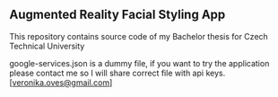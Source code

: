 ## Augmented Reality Facial Styling App
This repository contains source code of my Bachelor thesis for Czech Technical University

google-services.json is a dummy file, if you want to try the application please contact me  so I will share correct file with api keys. [veronika.oves@gmail.com]